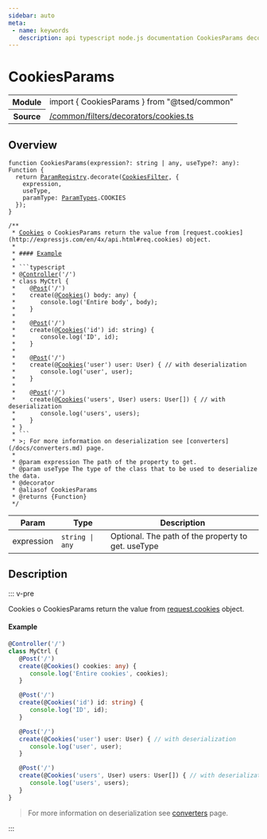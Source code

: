 ```yaml
---
sidebar: auto
meta:
 - name: keywords
   description: api typescript node.js documentation CookiesParams decorator
---
```

# CookiesParams <Badge text="Decorator" type="decorator"/>
<!-- Summary -->
<section class="symbol-info"><table class="is-full-width"><tbody><tr><th>Module</th><td><div class="lang-typescript"><span class="token keyword">import</span> { CookiesParams }&nbsp;<span class="token keyword">from</span>&nbsp;<span class="token string">"@tsed/common"</span></div></td></tr><tr><th>Source</th><td><a href="https://github.com/Romakita/ts-express-decorators/blob/v4.30.2/src//common/filters/decorators/cookies.ts#L0-L0">/common/filters/decorators/cookies.ts</a></td></tr></tbody></table></section>

<!-- Overview -->
## Overview


<pre><code class="typescript-lang ">function <span class="token function">CookiesParams</span><span class="token punctuation">(</span>expression?<span class="token punctuation">:</span> <span class="token keyword">string</span> | <span class="token keyword">any</span><span class="token punctuation">,</span> useType?<span class="token punctuation">:</span> <span class="token keyword">any</span><span class="token punctuation">)</span><span class="token punctuation">:</span> Function <span class="token punctuation">{</span>
  return <a href="/api/common/filters/registries/ParamRegistry.html"><span class="token">ParamRegistry</span></a>.<span class="token function">decorate</span><span class="token punctuation">(</span><a href="/api/common/filters/components/CookiesFilter.html"><span class="token">CookiesFilter</span></a><span class="token punctuation">,</span> <span class="token punctuation">{</span>
    expression<span class="token punctuation">,</span>
    useType<span class="token punctuation">,</span>
    paramType<span class="token punctuation">:</span> <a href="/api/common/filters/interfaces/ParamTypes.html"><span class="token">ParamTypes</span></a>.COOKIES
  <span class="token punctuation">}</span><span class="token punctuation">)</span><span class="token punctuation">;</span>
<span class="token punctuation">}</span>

/**
 * <a href="/api/common/filters/decorators/Cookies.html"><span class="token">Cookies</span></a> o CookiesParams return the value <span class="token keyword">from</span> <span class="token punctuation">[</span>request.cookies<span class="token punctuation">]</span><span class="token punctuation">(</span>http<span class="token punctuation">:</span>//expressjs.com/en/4x/api.html#req.cookies<span class="token punctuation">)</span> object.
 *
 * #### <a href="/api/swagger/decorators/Example.html"><span class="token">Example</span></a>
 *
 * ```typescript
 * @<span class="token function"><a href="/api/common/mvc/decorators/class/Controller.html"><span class="token">Controller</span></a></span><span class="token punctuation">(</span>'/'<span class="token punctuation">)</span>
 * <span class="token keyword">class</span> MyCtrl <span class="token punctuation">{</span>
 *    @<span class="token function"><a href="/api/common/mvc/decorators/method/Post.html"><span class="token">Post</span></a></span><span class="token punctuation">(</span>'/'<span class="token punctuation">)</span>
 *    <span class="token function">create</span><span class="token punctuation">(</span>@<span class="token function"><a href="/api/common/filters/decorators/Cookies.html"><span class="token">Cookies</span></a></span><span class="token punctuation">(</span><span class="token punctuation">)</span> body<span class="token punctuation">:</span> <span class="token keyword">any</span><span class="token punctuation">)</span> <span class="token punctuation">{</span>
 *       console.<span class="token function">log</span><span class="token punctuation">(</span>'Entire body'<span class="token punctuation">,</span> body<span class="token punctuation">)</span><span class="token punctuation">;</span>
 *    <span class="token punctuation">}</span>
 *
 *    @<span class="token function"><a href="/api/common/mvc/decorators/method/Post.html"><span class="token">Post</span></a></span><span class="token punctuation">(</span>'/'<span class="token punctuation">)</span>
 *    <span class="token function">create</span><span class="token punctuation">(</span>@<span class="token function"><a href="/api/common/filters/decorators/Cookies.html"><span class="token">Cookies</span></a></span><span class="token punctuation">(</span>'id'<span class="token punctuation">)</span> id<span class="token punctuation">:</span> <span class="token keyword">string</span><span class="token punctuation">)</span> <span class="token punctuation">{</span>
 *       console.<span class="token function">log</span><span class="token punctuation">(</span>'ID'<span class="token punctuation">,</span> id<span class="token punctuation">)</span><span class="token punctuation">;</span>
 *    <span class="token punctuation">}</span>
 *
 *    @<span class="token function"><a href="/api/common/mvc/decorators/method/Post.html"><span class="token">Post</span></a></span><span class="token punctuation">(</span>'/'<span class="token punctuation">)</span>
 *    <span class="token function">create</span><span class="token punctuation">(</span>@<span class="token function"><a href="/api/common/filters/decorators/Cookies.html"><span class="token">Cookies</span></a></span><span class="token punctuation">(</span>'user'<span class="token punctuation">)</span> user<span class="token punctuation">:</span> User<span class="token punctuation">)</span> <span class="token punctuation">{</span> // with deserialization
 *       console.<span class="token function">log</span><span class="token punctuation">(</span>'user'<span class="token punctuation">,</span> user<span class="token punctuation">)</span><span class="token punctuation">;</span>
 *    <span class="token punctuation">}</span>
 *
 *    @<span class="token function"><a href="/api/common/mvc/decorators/method/Post.html"><span class="token">Post</span></a></span><span class="token punctuation">(</span>'/'<span class="token punctuation">)</span>
 *    <span class="token function">create</span><span class="token punctuation">(</span>@<span class="token function"><a href="/api/common/filters/decorators/Cookies.html"><span class="token">Cookies</span></a></span><span class="token punctuation">(</span>'users'<span class="token punctuation">,</span> User<span class="token punctuation">)</span> users<span class="token punctuation">:</span> User<span class="token punctuation">[</span><span class="token punctuation">]</span><span class="token punctuation">)</span> <span class="token punctuation">{</span> // with deserialization
 *       console.<span class="token function">log</span><span class="token punctuation">(</span>'users'<span class="token punctuation">,</span> users<span class="token punctuation">)</span><span class="token punctuation">;</span>
 *    <span class="token punctuation">}</span>
 * <span class="token punctuation">}</span>
 * ```
 * &gt<span class="token punctuation">;</span> For more information on deserialization see <span class="token punctuation">[</span>converters<span class="token punctuation">]</span><span class="token punctuation">(</span>/docs/converters.md<span class="token punctuation">)</span> page.
 *
 * @param expression The path of the property to get.
 * @param useType The type of the <span class="token keyword">class</span> that to be used to deserialize the data.
 * @decorator
 * @aliasof CookiesParams
 * @returns <span class="token punctuation">{</span>Function<span class="token punctuation">}</span>
 */</code></pre>




<!-- Params -->
Param | Type | Description
---|---|---
 expression|<code>string &#124; any</code>|Optional. The path of the property to get.  useType|<code>any</code>|Optional. The type of the class that to be used to deserialize the data. 



<!-- Description -->
## Description

::: v-pre

Cookies o CookiesParams return the value from [request.cookies](http://expressjs.com/en/4x/api.html#req.cookies) object.

#### Example

```typescript
@Controller('/')
class MyCtrl {
   @Post('/')
   create(@Cookies() cookies: any) {
      console.log('Entire cookies', cookies);
   }

   @Post('/')
   create(@Cookies('id') id: string) {
      console.log('ID', id);
   }

   @Post('/')
   create(@Cookies('user') user: User) { // with deserialization
      console.log('user', user);
   }

   @Post('/')
   create(@Cookies('users', User) users: User[]) { // with deserialization
      console.log('users', users);
   }
}
```
> For more information on deserialization see [converters](/docs/converters.md) page.


:::